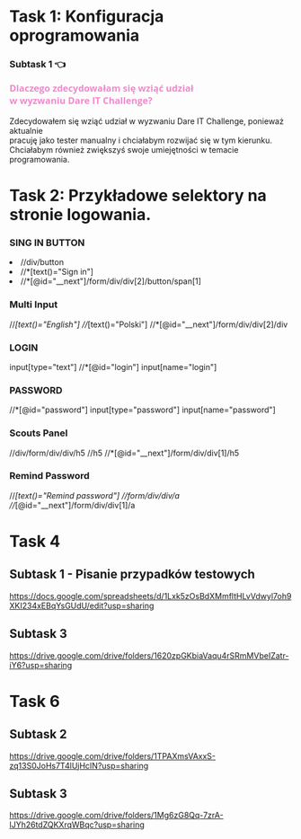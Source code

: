 # Task 1: Konfiguracja oprogramowania

### Subtask 1 👈 <p style="color:#F388CC; font-family: 'Open Sans', sans-serif;"> Dlaczego zdecydowałam się wziąć udział<br>w wyzwaniu Dare IT Challenge? </p>
Zdecydowałem się wziąć udział w wyzwaniu Dare IT Challenge, ponieważ aktualnie<br>pracuję jako tester manualny i chciałabym rozwijać się w tym kierunku.
<br>Chciałabym również zwiększyś swoje umiejętności w temacie programowania.

# Task 2: Przykładowe selektory na stronie logowania.

### SING IN BUTTON

<li>//div/button <br></li>
<li>//*[text()="Sign in"] <br></li>
<li>//*[@id="__next"]/form/div/div[2]/button/span[1]</li>

### Multi Input 

//*[text()="English"]
//*[text()="Polski"]
//*[@id="__next"]/form/div/div[2]/div


### LOGIN

input[type="text"]
//*[@id="login"]
input[name="login"]

### PASSWORD

//*[@id="password"]
input[type="password"]
input[name="password"]

### Scouts Panel

//div/form/div/div/h5
//h5
//*[@id="__next"]/form/div/div[1]/h5


### Remind Password

//*[text()="Remind password"]
//form/div/div/a
//*[@id="__next"]/form/div/div[1]/a


# Task 4

## Subtask 1 - Pisanie przypadków testowych

https://docs.google.com/spreadsheets/d/1Lxk5zOsBdXMmfltHLvVdwyl7oh9XKI234xEBqYsGUdU/edit?usp=sharing

## Subtask 3 

https://drive.google.com/drive/folders/1620zpGKbiaVaqu4rSRmMVbeIZatr-iY6?usp=sharing

# Task 6

## Subtask 2

https://drive.google.com/drive/folders/1TPAXmsVAxxS-zq13S0JoHs7T4lUjHcIN?usp=sharing

## Subtask 3

https://drive.google.com/drive/folders/1Mg6zG8Qq-7zrA-lJYh26tdZQKXrqWBqc?usp=sharing


